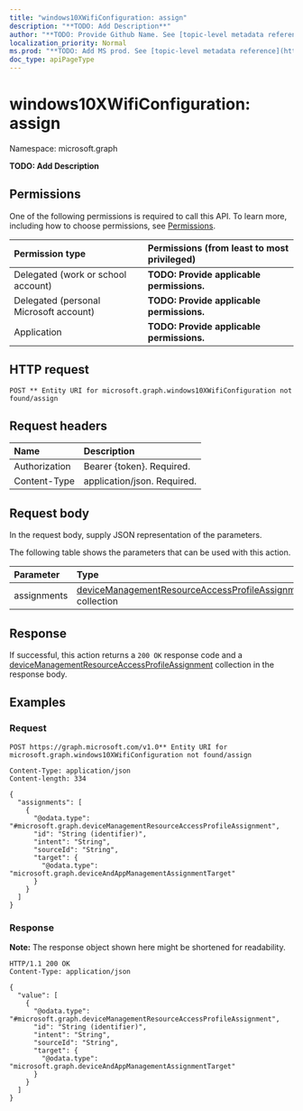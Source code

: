 ```yaml
---
title: "windows10XWifiConfiguration: assign"
description: "**TODO: Add Description**"
author: "**TODO: Provide Github Name. See [topic-level metadata reference](https://msgo.azurewebsites.net/add/document/guidelines/metadata.html#topic-level-metadata)**"
localization_priority: Normal
ms.prod: "**TODO: Add MS prod. See [topic-level metadata reference](https://msgo.azurewebsites.net/add/document/guidelines/metadata.html#topic-level-metadata)**"
doc_type: apiPageType
---
```


# windows10XWifiConfiguration: assign
Namespace: microsoft.graph



**TODO: Add Description**

## Permissions
One of the following permissions is required to call this API. To learn more, including how to choose permissions, see [Permissions](/graph/permissions-reference).

|Permission type|Permissions (from least to most privileged)|
|:---|:---|
|Delegated (work or school account)|**TODO: Provide applicable permissions.**|
|Delegated (personal Microsoft account)|**TODO: Provide applicable permissions.**|
|Application|**TODO: Provide applicable permissions.**|

## HTTP request

<!-- {
  "blockType": "ignored"
}
-->
``` http
POST ** Entity URI for microsoft.graph.windows10XWifiConfiguration not found/assign
```

## Request headers
|Name|Description|
|:---|:---|
|Authorization|Bearer {token}. Required.|
|Content-Type|application/json. Required.|

## Request body
In the request body, supply JSON representation of the parameters.

The following table shows the parameters that can be used with this action.

|Parameter|Type|Description|
|:---|:---|:---|
|assignments|[deviceManagementResourceAccessProfileAssignment](../resources/devicemanagementresourceaccessprofileassignment.md) collection|**TODO: Add Description**|



## Response

If successful, this action returns a `200 OK` response code and a [deviceManagementResourceAccessProfileAssignment](../resources/devicemanagementresourceaccessprofileassignment.md) collection in the response body.

## Examples

### Request
<!-- {
  "blockType": "request",
  "name": "windows10xwificonfiguration_assign"
}
-->
``` http
POST https://graph.microsoft.com/v1.0** Entity URI for microsoft.graph.windows10XWifiConfiguration not found/assign

Content-Type: application/json
Content-length: 334

{
  "assignments": [
    {
      "@odata.type": "#microsoft.graph.deviceManagementResourceAccessProfileAssignment",
      "id": "String (identifier)",
      "intent": "String",
      "sourceId": "String",
      "target": {
        "@odata.type": "microsoft.graph.deviceAndAppManagementAssignmentTarget"
      }
    }
  ]
}
```


### Response
**Note:** The response object shown here might be shortened for readability.
<!-- {
  "blockType": "response",
  "truncated": true,
  "@odata.type": "Collection(microsoft.graph.deviceManagementResourceAccessProfileAssignment)"
}
-->
``` http
HTTP/1.1 200 OK
Content-Type: application/json

{
  "value": [
    {
      "@odata.type": "#microsoft.graph.deviceManagementResourceAccessProfileAssignment",
      "id": "String (identifier)",
      "intent": "String",
      "sourceId": "String",
      "target": {
        "@odata.type": "microsoft.graph.deviceAndAppManagementAssignmentTarget"
      }
    }
  ]
}
```

